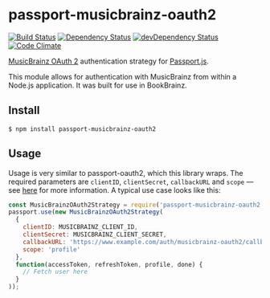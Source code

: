 # passport-musicbrainz-oauth2
[![Build Status](https://img.shields.io/travis/LordSputnik/passport-musicbrainz-oauth2.svg)](https://travis-ci.org/LordSputnik/passport-musicbrainz-oauth2)
[![Dependency Status](https://img.shields.io/david/LordSputnik/passport-musicbrainz-oauth2.svg)](https://david-dm.org/LordSputnik/passport-musicbrainz-oauth2)
[![devDependency Status](https://img.shields.io/david/dev/LordSputnik/passport-musicbrainz-oauth2.svg)](https://david-dm.org/LordSputnik/passport-musicbrainz-oauth2#info=devDependencies)
[![Code Climate](https://img.shields.io/codeclimate/github/LordSputnik/passport-musicbrainz-oauth2.svg)](https://codeclimate.com/github/LordSputnik/passport-musicbrainz-oauth2)

[MusicBrainz OAuth 2](https://musicbrainz.org/doc/Development/OAuth2)
authentication strategy for [Passport.js](http://passportjs.org/).

This module allows for authentication with MusicBrainz from within a Node.js
application. It was built for use in BookBrainz.

## Install
    $ npm install passport-musicbrainz-oauth2

## Usage
Usage is very similar to passport-oauth2, which this library wraps. The
required parameters are `clientID`, `clientSecret`, `callbackURL` and `scope` —
see [here](https://musicbrainz.org/doc/Development/OAuth2) for more
information. A typical use case looks like this:

```javascript
const MusicBrainzOAuth2Strategy = require('passport-musicbrainz-oauth2');
passport.use(new MusicBrainzOAuth2Strategy(
  {
    clientID: MUSICBRAINZ_CLIENT_ID,
    clientSecret: MUSICBRAINZ_CLIENT_SECRET,
    callbackURL: 'https://www.example.com/auth/musicbrainz-oauth2/callback',
    scope: 'profile'
  },
  function(accessToken, refreshToken, profile, done) {
    // Fetch user here
  }
));
```
